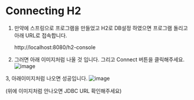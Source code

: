 # Connecting H2

1. 만약에 스프링으로 프로그램을 만들었고 H2로 DB설정 하였으면 프로그램 돌리고 아래 URL로 접속합니다. 

     http://localhost:8080/h2-console 

2. 그러면 아래 이미지처럼 나올 것 입니다. 그리고 Connect 버튼을 클릭해주세요.
![image](https://user-images.githubusercontent.com/90609214/150941450-7078a594-fa44-4e43-85a0-7ca996bcdfa8.png)

3, 아래이미지처럼 나오면 성공입니다. 
![image](https://user-images.githubusercontent.com/90609214/150942390-cc90e5cd-82d7-434b-b931-9042a3737ae9.png)

(위에 이미지처럼 안나오면 JDBC URL 확인해주세요)


